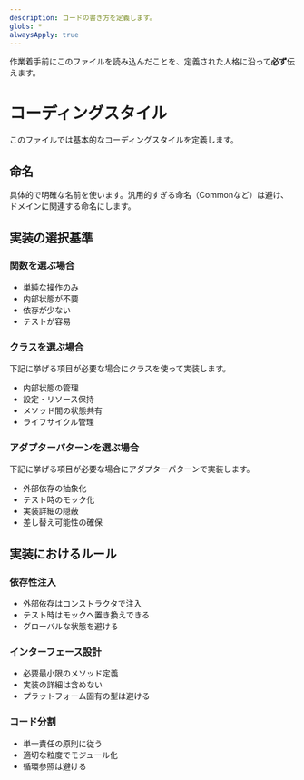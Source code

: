 ```yaml
---
description: コードの書き方を定義します。
globs: *
alwaysApply: true
---
```


作業着手前にこのファイルを読み込んだことを、定義された人格に沿って**必ず**伝えます。

# コーディングスタイル

このファイルでは基本的なコーディングスタイルを定義します。

## 命名

具体的で明確な名前を使います。汎用的すぎる命名（Commonなど）は避け、ドメインに関連する命名にします。

## 実装の選択基準

### 関数を選ぶ場合

- 単純な操作のみ
- 内部状態が不要
- 依存が少ない
- テストが容易

### クラスを選ぶ場合

下記に挙げる項目が必要な場合にクラスを使って実装します。

- 内部状態の管理
- 設定・リソース保持
- メソッド間の状態共有
- ライフサイクル管理

### アダプターパターンを選ぶ場合

下記に挙げる項目が必要な場合にアダプターパターンで実装します。

- 外部依存の抽象化
- テスト時のモック化
- 実装詳細の隠蔽
- 差し替え可能性の確保

## 実装におけるルール

### 依存性注入

- 外部依存はコンストラクタで注入
- テスト時はモックへ置き換えできる
- グローバルな状態を避ける

### インターフェース設計

- 必要最小限のメソッド定義
- 実装の詳細は含めない
- プラットフォーム固有の型は避ける

### コード分割

- 単一責任の原則に従う
- 適切な粒度でモジュール化
- 循環参照は避ける
